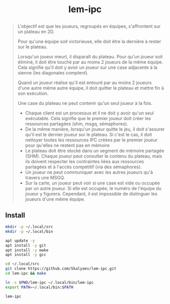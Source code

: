 # <p align="center">lem-ipc</p>

> L'objectif est que les joueurs, regroupés en équipes, s'affrontent sur un plateau en 2D.
> 
> Pour qu'une équipe soit victorieuse, elle doit être la dernière à rester sur le plateau.
>
> Lorsqu'un joueur meurt, il disparaît du plateau.
> Pour qu'un joueur soit éliminé, il doit être touché par au moins 2 joueurs de la même équipe.
> Cela signifie qu'il doit y avoir un joueur sur une case adjacente à la sienne (les diagonales comptent).
>
> Quand un joueur réalise qu'il est entouré par au moins 2 joueurs d'une autre même autre équipe,
> il doit quitter le plateau et mettre fin à son exécution.
>
> Une case du plateau ne peut contenir qu'un seul joueur à la fois.
>
> - Chaque client est un processus et il ne doit y avoir qu'un seul exécutable.
>   Cela signifie que le premier joueur doit créer les ressources partagées (shm, msgq, sémaphores).
> - De la même manière, lorsqu'un joueur quitte le jeu,
>   il doit s'assurer qu'il est le dernier joueur sur le plateau.
>   Si c'est le cas, il doit nettoyer toutes les ressources IPC créées par le premier joueur
>   pour qu'elles ne restent pas en mémoire
> - Le plateau doit être stocké dans un segment de mémoire partagée (SHM).
>   Chaque joueur peut consulter le contenu du plateau,
>   mais ils doivent respecter les contraintes liées aux ressources partagées
>   et à l'accès compétitif (via des sémaphores).
> - Un joueur ne peut communiquer avec les autres joueurs qu'à travers une MSGQ.
> - Sur la carte, un joueur peut voir si une case est vide ou occupée par un autre joueur.
>   Si elle est occupée, le numéro de l'équipe du joueur y figurera.
>   Cependant, il est impossible de distinguer les joueurs d'une même équipe.

## Install

```bash
mkdir -p ~/.local/src
mkdir -p ~/.local/bin

apt update -y
apt install -y git
apt install -y make
apt install -y gcc
```

```bash
cd ~/.local/src
git clone https://github.com/Skalyaev/lem-ipc.git
cd lem-ipc && make

ln -s $PWD/lem-ipc ~/.local/bin/lem-ipc
export PATH=~/.local/bin:$PATH

lem-ipc
```

